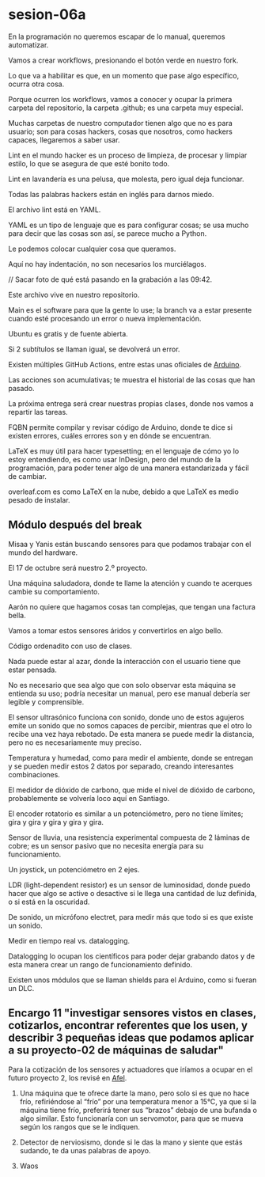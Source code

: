 # sesion-06a

En la programación no queremos escapar de lo manual, queremos automatizar.

Vamos a crear workflows, presionando el botón verde en nuestro fork.

Lo que va a habilitar es que, en un momento que pase algo específico, ocurra otra cosa.

Porque ocurren los workflows, vamos a conocer y ocupar la primera carpeta del repositorio, la carpeta .github; es una carpeta muy especial.

Muchas carpetas de nuestro computador tienen algo que no es para usuario; son para cosas hackers, cosas que nosotros, como hackers capaces, llegaremos a saber usar.

Lint en el mundo hacker es un proceso de limpieza, de procesar y limpiar estilo, lo que se asegura de que esté bonito todo.

Lint en lavandería es una pelusa, que molesta, pero igual deja funcionar.

Todas las palabras hackers están en inglés para darnos miedo.

El archivo lint está en YAML.

YAML es un tipo de lenguaje que es para configurar cosas; se usa mucho para decir que las cosas son así, se parece mucho a Python.

Le podemos colocar cualquier cosa que queramos. 

Aquí no hay indentación, no son necesarios los murciélagos.

// Sacar foto de qué está pasando en la grabación a las 09:42.

Este archivo vive en nuestro repositorio.

Main es el software para que la gente lo use; la branch va a estar presente cuando esté procesando un error o nueva implementación.

Ubuntu es gratis y de fuente abierta.

Si 2 subtítulos se llaman igual, se devolverá un error.

Existen múltiples GitHub Actions, entre estas unas oficiales de [Arduino](https://github.com/arduino/arduino-lint-action).

Las acciones son acumulativas; te muestra el historial de las cosas que han pasado.

La próxima entrega será crear nuestras propias clases, donde nos vamos a repartir las tareas.

FQBN permite compilar y revisar código de Arduino, donde te dice si existen errores, cuáles errores son y en dónde se encuentran.

LaTeX es muy útil para hacer typesetting; en el lenguaje de cómo yo lo estoy entendiendo, es como usar InDesign, pero del mundo de la programación, para poder tener algo de una manera estandarizada y fácil de cambiar. 

overleaf.com es como LaTeX en la nube, debido a que LaTeX es medio pesado de instalar.

## Módulo después del break

Misaa y Yanis están buscando sensores para que podamos trabajar con el mundo del hardware.

El 17 de octubre será nuestro 2.º proyecto.

Una máquina saludadora, donde te llame la atención y cuando te acerques cambie su comportamiento. 

Aarón no quiere que hagamos cosas tan complejas, que tengan una factura bella.

Vamos a tomar estos sensores áridos y convertirlos en algo bello. 

Código ordenadito con uso de clases.

Nada puede estar al azar, donde la interacción con el usuario tiene que estar pensada. 

No es necesario que sea algo que con solo observar esta máquina se entienda su uso; podría necesitar un manual, pero ese manual debería ser legible y comprensible. 

El sensor ultrasónico funciona con sonido, donde uno de estos agujeros emite un sonido que no somos capaces de percibir, mientras que el otro lo recibe una vez haya rebotado. De esta manera se puede medir la distancia, pero no es necesariamente muy preciso.

Temperatura y humedad, como para medir el ambiente, donde se entregan y se pueden medir estos 2 datos por separado, creando interesantes combinaciones.

El medidor de dióxido de carbono, que mide el nivel de dióxido de carbono, probablemente se volvería loco aquí en Santiago.

El encoder rotatorio es similar a un potenciómetro, pero no tiene límites; gira y gira y gira y gira y gira.

Sensor de lluvia, una resistencia experimental compuesta de 2 láminas de cobre; es un sensor pasivo que no necesita energía para su funcionamiento.

Un joystick, un potenciómetro en 2 ejes.

LDR (light-dependent resistor) es un sensor de luminosidad, donde puedo hacer que algo se active o desactive si le llega una cantidad de luz definida, o si está en la oscuridad.

De sonido, un micrófono electret, para medir más que todo si es que existe un sonido.

Medir en tiempo real vs. datalogging.

Datalogging lo ocupan los científicos para poder dejar grabando datos y de esta manera crear un rango de funcionamiento definido.

Existen unos módulos que se llaman shields para el Arduino, como si fueran un DLC.

## Encargo 11 "investigar sensores vistos en clases, cotizarlos, encontrar referentes que los usen, y describir 3 pequeñas ideas que podamos aplicar a su proyecto-02 de máquinas de saludar"

Para la cotización de los sensores y actuadores que iríamos a ocupar en el futuro proyecto 2, los revisé en [Afel](https://afel.cl/).

1. Una máquina que te ofrece darte la mano, pero solo si es que no hace frío, refiriéndose al “frío” por una temperatura menor a 15°C, ya que si la máquina tiene frío, preferirá tener sus “brazos” debajo de una bufanda o algo similar. Esto funcionaría con un servomotor, para que se mueva según los rangos que se le indiquen.  

2. Detector de nerviosismo, donde si le das la mano y siente que estás sudando, te da unas palabras de apoyo.

3. Waos

